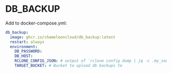 # DB_BACKUP

Add to docker-compose.yml:

```yaml
db_backup:
  image: ghcr.io/chameleoncloud/db_backup:latest
  restart: always
  environment:
    DB_PASSWORD:
    DB_HOST:
    RCLONE_CONFIG_JSON: # output of `rclone config dump | jq -c .my_source`
    TARGET_BUCKET: # Bucket to upload db backups to
```
